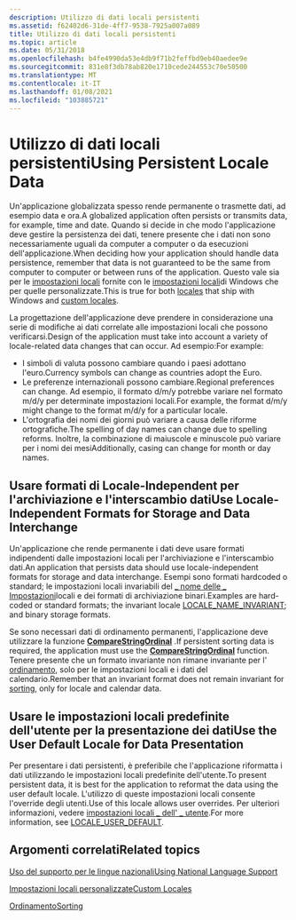 ```yaml
---
description: Utilizzo di dati locali persistenti
ms.assetid: f62402d6-31de-4ff7-9538-7925a007a089
title: Utilizzo di dati locali persistenti
ms.topic: article
ms.date: 05/31/2018
ms.openlocfilehash: b4fe4990da53e4db9f71b2feffbd9eb40aedee9e
ms.sourcegitcommit: 831e8f3db78ab820e1710cede244553c70e50500
ms.translationtype: MT
ms.contentlocale: it-IT
ms.lasthandoff: 01/08/2021
ms.locfileid: "103885721"
---
```

# <a name="using-persistent-locale-data"></a><span data-ttu-id="0aec5-103">Utilizzo di dati locali persistenti</span><span class="sxs-lookup"><span data-stu-id="0aec5-103">Using Persistent Locale Data</span></span>

<span data-ttu-id="0aec5-104">Un'applicazione globalizzata spesso rende permanente o trasmette dati, ad esempio data e ora.</span><span class="sxs-lookup"><span data-stu-id="0aec5-104">A globalized application often persists or transmits data, for example, time and date.</span></span> <span data-ttu-id="0aec5-105">Quando si decide in che modo l'applicazione deve gestire la persistenza dei dati, tenere presente che i dati non sono necessariamente uguali da computer a computer o da esecuzioni dell'applicazione.</span><span class="sxs-lookup"><span data-stu-id="0aec5-105">When deciding how your application should handle data persistence, remember that data is not guaranteed to be the same from computer to computer or between runs of the application.</span></span> <span data-ttu-id="0aec5-106">Questo vale sia per le [impostazioni locali](locales-and-languages.md) fornite con le [impostazioni locali](custom-locales.md)di Windows che per quelle personalizzate.</span><span class="sxs-lookup"><span data-stu-id="0aec5-106">This is true for both [locales](locales-and-languages.md) that ship with Windows and [custom locales](custom-locales.md).</span></span>

<span data-ttu-id="0aec5-107">La progettazione dell'applicazione deve prendere in considerazione una serie di modifiche ai dati correlate alle impostazioni locali che possono verificarsi.</span><span class="sxs-lookup"><span data-stu-id="0aec5-107">Design of the application must take into account a variety of locale-related data changes that can occur.</span></span> <span data-ttu-id="0aec5-108">Ad esempio:</span><span class="sxs-lookup"><span data-stu-id="0aec5-108">For example:</span></span>

-   <span data-ttu-id="0aec5-109">I simboli di valuta possono cambiare quando i paesi adottano l'euro.</span><span class="sxs-lookup"><span data-stu-id="0aec5-109">Currency symbols can change as countries adopt the Euro.</span></span>
-   <span data-ttu-id="0aec5-110">Le preferenze internazionali possono cambiare.</span><span class="sxs-lookup"><span data-stu-id="0aec5-110">Regional preferences can change.</span></span> <span data-ttu-id="0aec5-111">Ad esempio, il formato d/m/y potrebbe variare nel formato m/d/y per determinate impostazioni locali.</span><span class="sxs-lookup"><span data-stu-id="0aec5-111">For example, the format d/m/y might change to the format m/d/y for a particular locale.</span></span>
-   <span data-ttu-id="0aec5-112">L'ortografia dei nomi dei giorni può variare a causa delle riforme ortografiche.</span><span class="sxs-lookup"><span data-stu-id="0aec5-112">The spelling of day names can change due to spelling reforms.</span></span> <span data-ttu-id="0aec5-113">Inoltre, la combinazione di maiuscole e minuscole può variare per i nomi dei mesi</span><span class="sxs-lookup"><span data-stu-id="0aec5-113">Additionally, casing can change for month or day names.</span></span>

## <a name="use-locale-independent-formats-for-storage-and-data-interchange"></a><span data-ttu-id="0aec5-114">Usare formati di Locale-Independent per l'archiviazione e l'interscambio dati</span><span class="sxs-lookup"><span data-stu-id="0aec5-114">Use Locale-Independent Formats for Storage and Data Interchange</span></span>

<span data-ttu-id="0aec5-115">Un'applicazione che rende permanente i dati deve usare formati indipendenti dalle impostazioni locali per l'archiviazione e l'interscambio dati.</span><span class="sxs-lookup"><span data-stu-id="0aec5-115">An application that persists data should use locale-independent formats for storage and data interchange.</span></span> <span data-ttu-id="0aec5-116">Esempi sono formati hardcoded o standard; le impostazioni locali invariabili del [ \_ nome delle \_ Impostazioni](locale-name-constants.md)locali e dei formati di archiviazione binari.</span><span class="sxs-lookup"><span data-stu-id="0aec5-116">Examples are hard-coded or standard formats; the invariant locale [LOCALE\_NAME\_INVARIANT](locale-name-constants.md); and binary storage formats.</span></span>

<span data-ttu-id="0aec5-117">Se sono necessari dati di ordinamento permanenti, l'applicazione deve utilizzare la funzione [**CompareStringOrdinal**](/windows/desktop/api/Stringapiset/nf-stringapiset-comparestringordinal) .</span><span class="sxs-lookup"><span data-stu-id="0aec5-117">If persistent sorting data is required, the application must use the [**CompareStringOrdinal**](/windows/desktop/api/Stringapiset/nf-stringapiset-comparestringordinal) function.</span></span> <span data-ttu-id="0aec5-118">Tenere presente che un formato invariante non rimane invariante per l' [ordinamento](sorting.md), solo per le impostazioni locali e i dati del calendario.</span><span class="sxs-lookup"><span data-stu-id="0aec5-118">Remember that an invariant format does not remain invariant for [sorting](sorting.md), only for locale and calendar data.</span></span>

## <a name="use-the-user-default-locale-for-data-presentation"></a><span data-ttu-id="0aec5-119">Usare le impostazioni locali predefinite dell'utente per la presentazione dei dati</span><span class="sxs-lookup"><span data-stu-id="0aec5-119">Use the User Default Locale for Data Presentation</span></span>

<span data-ttu-id="0aec5-120">Per presentare i dati persistenti, è preferibile che l'applicazione riformatta i dati utilizzando le impostazioni locali predefinite dell'utente.</span><span class="sxs-lookup"><span data-stu-id="0aec5-120">To present persistent data, it is best for the application to reformat the data using the user default locale.</span></span> <span data-ttu-id="0aec5-121">L'utilizzo di queste impostazioni locali consente l'override degli utenti.</span><span class="sxs-lookup"><span data-stu-id="0aec5-121">Use of this locale allows user overrides.</span></span> <span data-ttu-id="0aec5-122">Per ulteriori informazioni, vedere [impostazioni locali \_ dell' \_ utente](locale-user-default.md).</span><span class="sxs-lookup"><span data-stu-id="0aec5-122">For more information, see [LOCALE\_USER\_DEFAULT](locale-user-default.md).</span></span>

## <a name="related-topics"></a><span data-ttu-id="0aec5-123">Argomenti correlati</span><span class="sxs-lookup"><span data-stu-id="0aec5-123">Related topics</span></span>

<dl> <dt>

[<span data-ttu-id="0aec5-124">Uso del supporto per le lingue nazionali</span><span class="sxs-lookup"><span data-stu-id="0aec5-124">Using National Language Support</span></span>](using-national-language-support.md)
</dt> <dt>

[<span data-ttu-id="0aec5-125">Impostazioni locali personalizzate</span><span class="sxs-lookup"><span data-stu-id="0aec5-125">Custom Locales</span></span>](custom-locales.md)
</dt> <dt>

[<span data-ttu-id="0aec5-126">Ordinamento</span><span class="sxs-lookup"><span data-stu-id="0aec5-126">Sorting</span></span>](sorting.md)
</dt> </dl>

 

 




